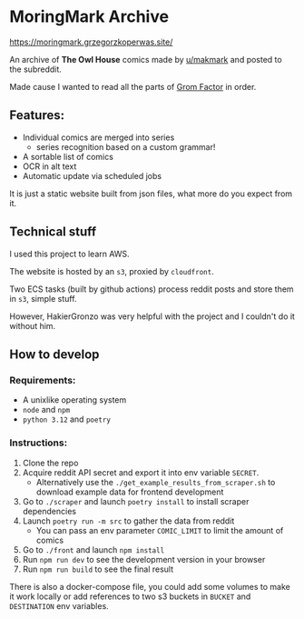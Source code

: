 # MoringMark Archive

https://moringmark.grzegorzkoperwas.site/

An archive of **The Owl House** comics made by [u/makmark](https://www.reddit.com/user/makmark) and posted to the subreddit.

Made cause I wanted to read all the parts of [Grom Factor](https://moringmark.grzegorzkoperwas.site/comic/Grom%20Factor/) in order.

## Features:

- Individual comics are merged into series
    - series recognition based on a custom grammar!
- A sortable list of comics
- OCR in alt text
- Automatic update via scheduled jobs

It is just a static website built from json files, what more do you expect from it.

## Technical stuff

I used this project to learn AWS.

The website is hosted by an `s3`, proxied by `cloudfront`.

Two ECS tasks (built by github actions) process reddit posts and store them in `s3`, simple stuff.

However, HakierGronzo was very helpful with the project and I couldn't do it without him.


## How to develop

### Requirements:

- A unixlike operating system
- `node` and `npm`
- `python 3.12` and `poetry`

### Instructions:

1. Clone the repo
2. Acquire reddit API secret and export it into env variable `SECRET`.
    - Alternatively use the `./get_example_results_from_scraper.sh` to download example 
      data for frontend development
3. Go to `./scraper` and launch `poetry install` to install scraper dependencies
4. Launch `poetry run -m src` to gather the data from reddit
    - You can pass an env parameter `COMIC_LIMIT` to limit the amount of comics
5. Go to `./front` and launch `npm install`
6. Run `npm run dev` to see the development version in your browser
7. Run `npm run build` to see the final result

There is also a docker-compose file, you could add some volumes to make it work
locally or add references to two s3 buckets in `BUCKET` and `DESTINATION` env 
variables.

